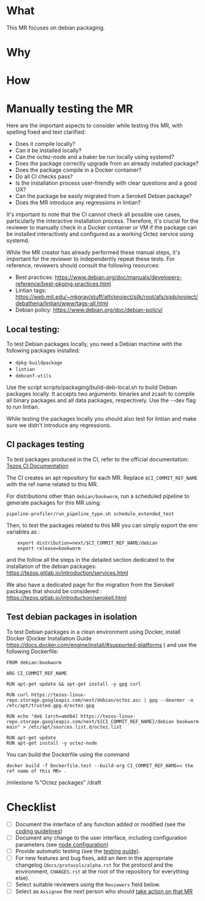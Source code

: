 <!--
Thanks you for taking the time to contributing to the Tezos project!

Make sure to read our Contributing guide (https://tezos.gitlab.io/developer/contributing.html) and the Merge process description (https://tezos.gitlab.io/developer/merge_team.html). -->

# What

This MR focuses on debian packaging.


<!-- Explain what your MR does without going into details. -->

# Why

<!-- Explain the motivation for your work. -->

# How

<!-- Explain how your MR achieves what it says it does and why it is a good way. -->
<!-- Discuss possible side-effects and other solutions you have considered. -->

# Manually testing the MR

Here are the important aspects to consider while testing this MR, with spelling fixed and text clarified:

- Does it compile locally?
- Can it be installed locally?
- Can the octez-node and a baker be run locally using systemd?
- Does the package correctly upgrade from an already installed package?
- Does the package compile in a Docker container?
- Do all CI checks pass?
- Is the installation process user-friendly with clear questions and a good UX?
- Can the package be easily migrated from a Serokell Debian package?
- Does the MR introduce any regressions in lintian?

It's important to note that the CI cannot check all possible use cases,
particularly the interactive installation process. Therefore, it's crucial for
the reviewer to manually check in a Docker container or VM if the package can
be installed interactively and configured as a working Octez service using
systemd.

While the MR creator has already performed these manual steps, it's
important for the reviewer to independently repeat these tests. For reference,
reviewers should consult the following resources:

- Best practices: https://www.debian.org/doc/manuals/developers-reference/best-pkging-practices.html
- Lintian tags: https://web.mit.edu/~mkgray/stuff/ath/project/silk/root/afs/sipb/project/debathena/lintian/www/tags-all.html
- Debian policy: https://www.debian.org/doc/debian-policy/



## Local testing:
To test Debian packages locally, you need a Debian machine with the following
packages installed:

- `dpkg-buildpackage`
- `lintian`
- `debconf-utils`

Use the script scripts/packaging/build-deb-local.sh to build Debian packages
locally. It accepts two arguments: binaries and zcash to compile all binary
packages and all data packages, respectively. Use the --dev flag to run
lintian.

While testing the packages locally you should also test for lintian and make
sure we didn't introduce any regressions.

## CI packages testing

To test packages produced in the CI, refer to the official documentation:
[Tezos CI
Documentation](https://tezos.gitlab.io/introduction/howtoget.html#new-set-of-debian-packages)

The CI creates an apt repository for each MR. Replace `$CI_COMMIT_REF_NAME`
with the ref name related to this MR.

For distributions other than `debian/bookworm`, run a scheduled pipeline to
generate packages for this MR using:

```
pipeline-profiler/run_pipeline_type.sh schedule_extended_test
```

Then, to test the packages related to this MR you can simply export the env
variables as :

```
    export distribution=next/$CI_COMMIT_REF_NAME/debian
    export release=bookworm
```

and the follow all the steps in the detailed section dedicated to the installation of the debian packages: https://tezos.gitlab.io/introduction/services.html

We also have a dedicated page for the migration from the Serokell packages that should be considered : https://tezos.gitlab.io/introduction/serokell.html

## Test debian packages in isolation

To test Debian packages in a clean environment using Docker, install Docker (Docker Installation Guide https://docs.docker.com/engine/install/#supported-platforms ) and use the following Dockerfile:

```
FROM debian:bookworm

ARG CI_COMMIT_REF_NAME

RUN apt-get update && apt-get install -y gpg curl

RUN curl https://tezos-linux-repo.storage.googleapis.com/next/debian/octez.asc | gpg --dearmor -o /etc/apt/trusted.gpg.d/octez.gpg

RUN echo "deb [arch=amd64] https://tezos-linux-repo.storage.googleapis.com/next/${CI_COMMIT_REF_NAME}/debian bookworm main" > /etc/apt/sources.list.d/octez.list

RUN apt-get update
RUN apt-get install -y octez-node
```

You can build the Dockerfile using the command
```
docker build -f Dockerfile.test --build-arg CI_COMMIT_REF_NAME=< the ref name of this MR> .
```

<!--
remove to assign reviewers :
/ready
/assign @Killian-Delarue @romain.nl @NicVolanschi @AurelienMonteillet @onurb
/assign_reviewer @Killian-Delarue @romain.nl @NicVolanschi @AurelienMonteillet @onurb
-->

/milestone %"Octez  packages"
/draft

<!-- Describe how reviewers and approvers can test this MR. -->

# Checklist

- [ ] Document the interface of any function added or modified (see the [coding guidelines](https://tezos.gitlab.io/developer/guidelines.html))
- [ ] Document any change to the user interface, including configuration parameters (see [node configuration](https://tezos.gitlab.io/user/node-configuration.html))
- [ ] Provide automatic testing (see the [testing guide](https://tezos.gitlab.io/developer/testing.html)).
- [ ] For new features and bug fixes, add an item in the appropriate changelog (`docs/protocols/alpha.rst` for the protocol and the environment, `CHANGES.rst` at the root of the repository for everything else).
- [ ] Select suitable reviewers using the `Reviewers` field below.
- [ ] Select as `Assignee` the next person who should [take action on that MR](https://tezos.gitlab.io/developer/contributing.html#merge-request-assignees-field)
